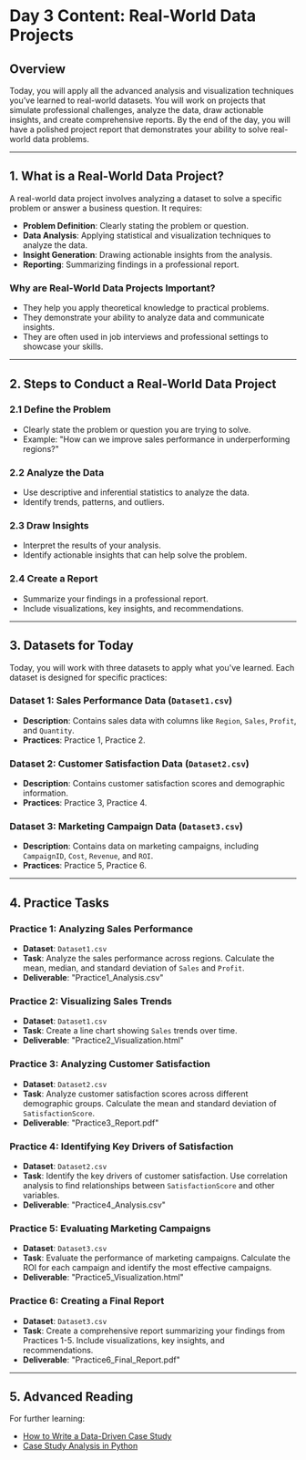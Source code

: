 # Day 3 Content: Real-World Data Projects

## Overview
Today, you will apply all the advanced analysis and visualization techniques you’ve learned to real-world datasets. You will work on projects that simulate professional challenges, analyze the data, draw actionable insights, and create comprehensive reports. By the end of the day, you will have a polished project report that demonstrates your ability to solve real-world data problems.

---

## 1. What is a Real-World Data Project?
A real-world data project involves analyzing a dataset to solve a specific problem or answer a business question. It requires:
- **Problem Definition**: Clearly stating the problem or question.
- **Data Analysis**: Applying statistical and visualization techniques to analyze the data.
- **Insight Generation**: Drawing actionable insights from the analysis.
- **Reporting**: Summarizing findings in a professional report.

### Why are Real-World Data Projects Important?
- They help you apply theoretical knowledge to practical problems.
- They demonstrate your ability to analyze data and communicate insights.
- They are often used in job interviews and professional settings to showcase your skills.

---

## 2. Steps to Conduct a Real-World Data Project
### 2.1 Define the Problem
- Clearly state the problem or question you are trying to solve.
- Example: "How can we improve sales performance in underperforming regions?"

### 2.2 Analyze the Data
- Use descriptive and inferential statistics to analyze the data.
- Identify trends, patterns, and outliers.

### 2.3 Draw Insights
- Interpret the results of your analysis.
- Identify actionable insights that can help solve the problem.

### 2.4 Create a Report
- Summarize your findings in a professional report.
- Include visualizations, key insights, and recommendations.

---

## 3. Datasets for Today
Today, you will work with three datasets to apply what you've learned. Each dataset is designed for specific practices:

### Dataset 1: Sales Performance Data (`Dataset1.csv`)
- **Description**: Contains sales data with columns like `Region`, `Sales`, `Profit`, and `Quantity`.
- **Practices**: Practice 1, Practice 2.

### Dataset 2: Customer Satisfaction Data (`Dataset2.csv`)
- **Description**: Contains customer satisfaction scores and demographic information.
- **Practices**: Practice 3, Practice 4.

### Dataset 3: Marketing Campaign Data (`Dataset3.csv`)
- **Description**: Contains data on marketing campaigns, including `CampaignID`, `Cost`, `Revenue`, and `ROI`.
- **Practices**: Practice 5, Practice 6.

---

## 4. Practice Tasks
### Practice 1: Analyzing Sales Performance
- **Dataset**: `Dataset1.csv`
- **Task**: Analyze the sales performance across regions. Calculate the mean, median, and standard deviation of `Sales` and `Profit`.
- **Deliverable**: "Practice1_Analysis.csv"

### Practice 2: Visualizing Sales Trends
- **Dataset**: `Dataset1.csv`
- **Task**: Create a line chart showing `Sales` trends over time.
- **Deliverable**: "Practice2_Visualization.html"

### Practice 3: Analyzing Customer Satisfaction
- **Dataset**: `Dataset2.csv`
- **Task**: Analyze customer satisfaction scores across different demographic groups. Calculate the mean and standard deviation of `SatisfactionScore`.
- **Deliverable**: "Practice3_Report.pdf"

### Practice 4: Identifying Key Drivers of Satisfaction
- **Dataset**: `Dataset2.csv`
- **Task**: Identify the key drivers of customer satisfaction. Use correlation analysis to find relationships between `SatisfactionScore` and other variables.
- **Deliverable**: "Practice4_Analysis.csv"

### Practice 5: Evaluating Marketing Campaigns
- **Dataset**: `Dataset3.csv`
- **Task**: Evaluate the performance of marketing campaigns. Calculate the ROI for each campaign and identify the most effective campaigns.
- **Deliverable**: "Practice5_Visualization.html"

### Practice 6: Creating a Final Report
- **Dataset**: `Dataset3.csv`
- **Task**: Create a comprehensive report summarizing your findings from Practices 1-5. Include visualizations, key insights, and recommendations.
- **Deliverable**: "Practice6_Final_Report.pdf"

---

## 5. Advanced Reading
For further learning:
- [How to Write a Data-Driven Case Study](https://towardsdatascience.com/how-to-write-a-data-driven-case-study)
- [Case Study Analysis in Python](https://realpython.com/python-case-study/)
